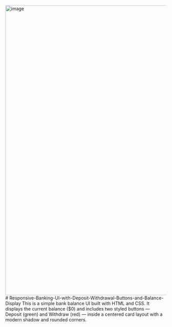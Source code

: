 <img width="1903" height="905" alt="image" src="https://github.com/user-attachments/assets/8c8cbe55-cdc7-4106-88cd-585b5e461458" />
# Responsive-Banking-UI-with-Deposit-Withdrawal-Buttons-and-Balance-Display
This is a simple bank balance UI built with HTML and CSS. It displays the current balance ($0) and includes two styled buttons — Deposit (green) and Withdraw (red) — inside a centered card layout with a modern shadow and rounded corners.
